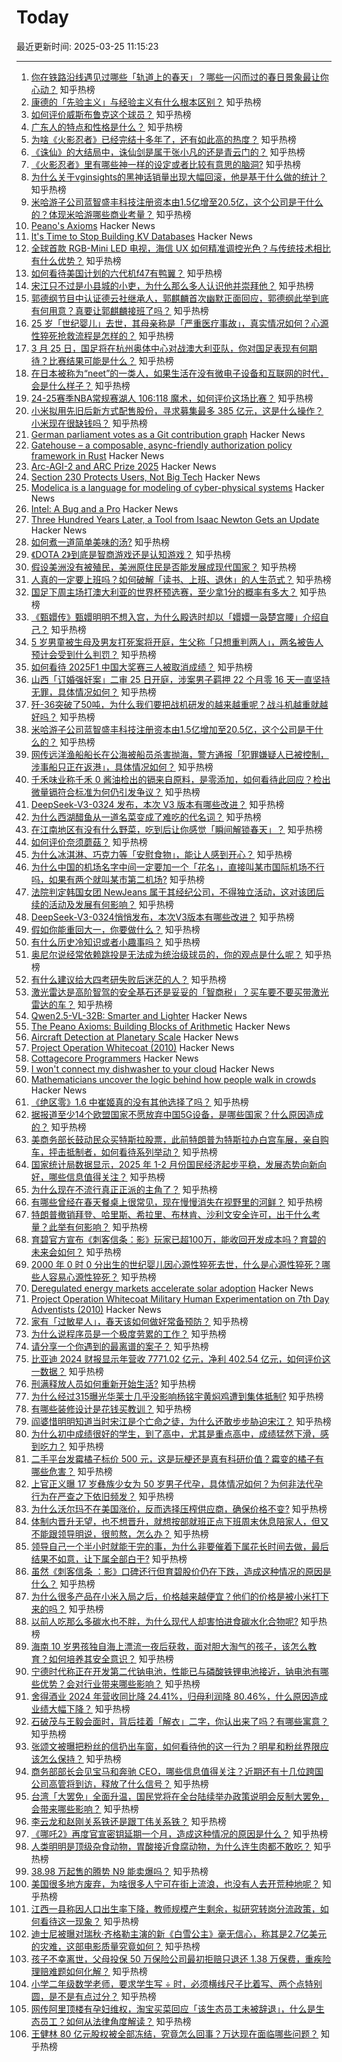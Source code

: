 # Today

最近更新时间: 2025-03-25 11:15:23

--- 
1. [你在铁路沿线遇见过哪些「轨道上的春天」？哪些一闪而过的春日景象最让你心动？](https://www.zhihu.com/question/14588975332) 知乎热榜
2. [康德的「先验主义」与经验主义有什么根本区别？](https://www.zhihu.com/question/13934969667) 知乎热榜
3. [如何评价威斯布鲁克这个球员？](https://www.zhihu.com/question/334273878) 知乎热榜
4. [广东人的特点和性格是什么？](https://www.zhihu.com/question/668001042) 知乎热榜
5. [为啥《火影忍者》已经完结十多年了，还有如此高的热度？](https://www.zhihu.com/question/1885633584972399746) 知乎热榜
6. [《诛仙》的大结局中，诛仙剑是属于张小凡的还是青云门的？](https://www.zhihu.com/question/573526975) 知乎热榜
7. [《火影忍者》里有哪些神一样的设定或者比较有意思的脑洞?](https://www.zhihu.com/question/41316022) 知乎热榜
8. [为什么关于vginsights的黑神话销量出现大幅回滚，他是基于什么做的统计？](https://www.zhihu.com/question/1886723903256244469) 知乎热榜
9. [米哈游子公司蓝智盛丰科技注册资本由1.5亿增至20.5亿，这个公司是干什么的？体现米哈游哪些商业考量？](https://www.zhihu.com/question/1887371977599209594) 知乎热榜
10. [Peano's Axioms](https://principlesofcryptography.com/number-theory-primer-an-axiomatic-study-of-natural-numbers-peano-axioms/) Hacker News
11. [It's Time to Stop Building KV Databases](https://buttondown.com/jaffray/archive/its-time-to-stop-building-kv-databases/) Hacker News
12. [全球首款 RGB-Mini LED 电视，海信 UX 如何精准调控光色？与传统技术相比有什么优势？](https://www.zhihu.com/question/15654920482) 知乎热榜
13. [如何看待美国计划的六代机f47有鸭翼？](https://www.zhihu.com/question/1886754997569566561) 知乎热榜
14. [宋江只不过是小县城的小吏，为什么那么多人认识他并崇拜他？](https://www.zhihu.com/question/19621371) 知乎热榜
15. [郭德纲节目中认证德云社继承人，郭麒麟首次幽默正面回应，郭德纲此举到底有何用意？真要让郭麒麟接班了吗？](https://www.zhihu.com/question/15672768316) 知乎热榜
16. [25 岁「世纪婴儿」去世，其母亲称是「严重医疗事故」，真实情况如何？心源性猝死抢救流程是怎样的？](https://www.zhihu.com/question/15681933127) 知乎热榜
17. [3 月 25 日，国足将在杭州奥体中心对战澳大利亚队，你对国足表现有何期待？比赛结果可能是什么？](https://www.zhihu.com/question/15664650275) 知乎热榜
18. [在日本被称为“neet”的一类人，如果生活在没有微电子设备和互联网的时代，会是什么样子？](https://www.zhihu.com/question/444728620) 知乎热榜
19. [24-25赛季NBA常规赛湖人 106:118 魔术，如何评价这场比赛？](https://www.zhihu.com/question/15692034416) 知乎热榜
20. [小米拟用先旧后新方式配售股份，寻求募集最多 385 亿元，这是什么操作？小米现在很缺钱吗？](https://www.zhihu.com/question/15686034665) 知乎热榜
21. [German parliament votes as a Git contribution graph](https://abstimmung.eu/git/2024) Hacker News
22. [Gatehouse – a composable, async-friendly authorization policy framework in Rust](https://github.com/thepartly/gatehouse) Hacker News
23. [Arc-AGI-2 and ARC Prize 2025](https://arcprize.org/blog/announcing-arc-agi-2-and-arc-prize-2025) Hacker News
24. [Section 230 Protects Users, Not Big Tech](https://www.eff.org/deeplinks/2025/03/230-protects-users-not-big-tech) Hacker News
25. [Modelica is a language for modeling of cyber-physical systems](https://modelica.org/language/) Hacker News
26. [Intel: A Bug and a Pro](https://www.abortretry.fail/p/intel-a-bug-and-a-pro) Hacker News
27. [Three Hundred Years Later, a Tool from Isaac Newton Gets an Update](https://www.quantamagazine.org/three-hundred-years-later-a-tool-from-isaac-newton-gets-an-update-20250324/) Hacker News
28. [如何煮一道简单美味的汤?](https://www.zhihu.com/question/38279918) 知乎热榜
29. [《DOTA 2》到底是智商游戏还是认知游戏？](https://www.zhihu.com/question/14712937233) 知乎热榜
30. [假设美洲没有被殖民，美洲原住民是否能发展成现代国家？](https://www.zhihu.com/question/658436075) 知乎热榜
31. [人真的一定要上班吗？如何破解「读书、上班、退休」的人生范式？](https://www.zhihu.com/question/15667055388) 知乎热榜
32. [国足下周主场打澳大利亚的世界杯预选赛，至少拿1分的概率有多大？](https://www.zhihu.com/question/15578832446) 知乎热榜
33. [《甄嬛传》甄嬛明明不想入宫，为什么殿选时却以「嬛嬛一袅楚宫腰」介绍自己？](https://www.zhihu.com/question/15395655867) 知乎热榜
34. [5 岁男童被生母及男友打死案将开庭，生父称「只想重判两人」，两名被告人预计会受到什么判罚？](https://www.zhihu.com/question/15651284489) 知乎热榜
35. [如何看待 2025F1 中国大奖赛三人被取消成绩？](https://www.zhihu.com/question/15626656836) 知乎热榜
36. [山西「订婚强奸案」二审 25 日开庭，涉案男子羁押 22 个月零 16 天一直坚持无罪，具体情况如何？](https://www.zhihu.com/question/15483705633) 知乎热榜
37. [歼-36突破了50吨，为什么我们要把战机研发的越来越重呢？战斗机越重就越好吗？](https://www.zhihu.com/question/15522268602) 知乎热榜
38. [米哈游子公司蓝智盛丰科技注册资本由1.5亿增加至20.5亿，这个公司是干什么的？](https://www.zhihu.com/question/1887371977599209594) 知乎热榜
39. [网传远洋渔船船长在公海被船员杀害抛海，警方通报「犯罪嫌疑人已被控制，涉事船只正在返港」，具体情况如何？](https://www.zhihu.com/question/15681008667) 知乎热榜
40. [千禾味业称千禾 0 酱油检出的镉来自原料，是零添加，如何看待此回应？检出微量镉符合标准为何仍引发争议？](https://www.zhihu.com/question/15650396575) 知乎热榜
41. [DeepSeek-V3-0324 发布，本次 V3 版本有哪些改进？](https://www.zhihu.com/question/1887626597667952435) 知乎热榜
42. [为什么西湖醋鱼从一道名菜变成了难吃的代名词？](https://www.zhihu.com/question/1885609915739006089) 知乎热榜
43. [在江南地区有没有什么野菜，吃到后让你感觉「瞬间解锁春天」？](https://www.zhihu.com/question/14603201755) 知乎热榜
44. [如何评价奈须蘑菇？](https://www.zhihu.com/question/25750537) 知乎热榜
45. [为什么冰淇淋、巧克力等「安慰食物」，能让人感到开心？](https://www.zhihu.com/question/14987354201) 知乎热榜
46. [为什么中国的机场名字中间一定要加一个「花名」，直接叫某市国际机场不行吗，如果有两个就叫某市第二机场?](https://www.zhihu.com/question/1887557709508898967) 知乎热榜
47. [法院判定韩国女团 NewJeans 属于其经纪公司，不得独立活动，这对该团后续的活动及发展有何影响？](https://www.zhihu.com/question/15485181360) 知乎热榜
48. [DeepSeek-V3-0324悄悄发布，本次V3版本有哪些改进？](https://www.zhihu.com/question/1887626597667952435) 知乎热榜
49. [假如你能重回大一，你要做什么？](https://www.zhihu.com/question/1885670653673334517) 知乎热榜
50. [有什么历史冷知识或者小趣事吗？](https://www.zhihu.com/question/12865973348) 知乎热榜
51. [奥尼尔说经常依赖跳投是无法成为统治级球员的，你的观点是什么呢？](https://www.zhihu.com/question/666513364) 知乎热榜
52. [有什么建议给大四考研失败后迷茫的人？](https://www.zhihu.com/question/14019919011) 知乎热榜
53. [激光雷达是高阶智驾的安全基石还是妥妥的「智商税」？买车要不要买带激光雷达的车？](https://www.zhihu.com/question/15350351811) 知乎热榜
54. [Qwen2.5-VL-32B: Smarter and Lighter](https://qwenlm.github.io/blog/qwen2.5-vl-32b/) Hacker News
55. [The Peano Axioms: Building Blocks of Arithmetic](https://principlesofcryptography.com/number-theory-primer-an-axiomatic-study-of-natural-numbers-peano-axioms/) Hacker News
56. [Aircraft Detection at Planetary Scale](https://www.planet.com/pulse/aircraft-detection-at-planetary-scale/) Hacker News
57. [Project Operation Whitecoat (2010)](https://scholarworks.lib.csusb.edu/cgi/viewcontent.cgi?article=1201&context=history-in-the-making) Hacker News
58. [Cottagecore Programmers](https://tjmorley.com/blogposts/cottagecoreprogrammers.html) Hacker News
59. [I won't connect my dishwasher to your cloud](https://www.jeffgeerling.com/blog/2025/i-wont-connect-my-dishwasher-your-stupid-cloud) Hacker News
60. [Mathematicians uncover the logic behind how people walk in crowds](https://news.mit.edu/2025/mathematicians-uncover-logic-behind-how-crowds-walk-0324) Hacker News
61. [《绝区零》1.6 中崔姬真的没有其他选择了吗？](https://www.zhihu.com/question/14967504162) 知乎热榜
62. [据报道至少14个欧盟国家不愿放弃中国5G设备，是哪些国家？什么原因造成的？](https://www.zhihu.com/question/15429870428) 知乎热榜
63. [美商务部长鼓动民众买特斯拉股票，此前特朗普为特斯拉办白宫车展，亲自购车，抨击抵制者，如何看待系列举动？](https://www.zhihu.com/question/15545953844) 知乎热榜
64. [国家统计局数据显示，2025 年 1-2 月份国民经济起步平稳，发展态势向新向好，哪些信息值得关注？](https://www.zhihu.com/question/15159186760) 知乎热榜
65. [为什么现在不流行真正正派的主角了？](https://www.zhihu.com/question/778616913) 知乎热榜
66. [有哪些曾经在春天餐桌上很常见，现在慢慢消失在视野里的河鲜？](https://www.zhihu.com/question/14603238954) 知乎热榜
67. [特朗普撤销拜登、哈里斯、希拉里、布林肯、沙利文安全许可，出于什么考量？此举有何影响？](https://www.zhihu.com/question/15579316464) 知乎热榜
68. [育碧官方宣布《刺客信条：影》玩家已超100万，能收回开发成本吗？育碧的未来会如何？](https://www.zhihu.com/question/15481802336) 知乎热榜
69. [2000 年 0 时 0 分出生的世纪婴儿因心源性猝死去世，什么是心源性猝死？哪些人容易心源性猝死？](https://www.zhihu.com/question/15658689284) 知乎热榜
70. [Deregulated energy markets accelerate solar adoption](https://seanobannon.substack.com/p/renewable-energy-adoption-and-the) Hacker News
71. [Project Operation Whitecoat Military Human Experimentation on 7th Day Adventists (2010)](https://scholarworks.lib.csusb.edu/cgi/viewcontent.cgi?article=1201&context=history-in-the-making) Hacker News
72. [家有「过敏星人」，春天该如何做好常备预防？](https://www.zhihu.com/question/15614242613) 知乎热榜
73. [为什么说程序员是一个极度劳累的工作？](https://www.zhihu.com/question/461572685) 知乎热榜
74. [请分享一个你遇到的最离谱的案子？](https://www.zhihu.com/question/15426751516) 知乎热榜
75. [比亚迪 2024 财报显示年营收 7771.02 亿元，净利 402.54 亿元，如何评价这一数据？](https://www.zhihu.com/question/15679199781) 知乎热榜
76. [刑满释放人员如何重新开始生活?](https://www.zhihu.com/question/44127680) 知乎热榜
77. [为什么经过315曝光华莱士几乎没影响杨铭宇黄焖鸡遭到集体抵制?](https://www.zhihu.com/question/15446816958) 知乎热榜
78. [有哪些装修设计是花钱买教训？](https://www.zhihu.com/question/389427209) 知乎热榜
79. [阎婆惜明明知道当时宋江是个亡命之徒，为什么还敢步步胁迫宋江？](https://www.zhihu.com/question/15392050596) 知乎热榜
80. [为什么初中成绩很好的学生，到了高中，尤其是重点高中，成绩猛然下滑，感到吃力？](https://www.zhihu.com/question/280491744) 知乎热榜
81. [二手平台发霉橘子标价 500 元，这是玩梗还是真有科研价值？霉变的橘子有哪些危害？](https://www.zhihu.com/question/15539424051) 知乎热榜
82. [上官正义曝 17 岁彝族少女为 50 岁男子代孕，具体情况如何？为何非法代孕行为在严查之下依旧频发？](https://www.zhihu.com/question/15653915559) 知乎热榜
83. [为什么沃尔玛不在美国涨价，反而选择压榨供应商，确保价格不变?](https://www.zhihu.com/question/14809138371) 知乎热榜
84. [体制内晋升无望，也不想晋升，就想按部就班正点下班周末休息陪家人，但又不能跟领导明说，很煎熬，怎么办？](https://www.zhihu.com/question/1885600625737327178) 知乎热榜
85. [领导自己一个半小时就能干完的事，为什么非要催着下属花长时间去做，最后结果不如意，让下属全部白干?](https://www.zhihu.com/question/1886570565789282494) 知乎热榜
86. [虽然《刺客信条 ：影》口碑还行但育碧股价仍在下跌，造成这种情况的原因是什么？](https://www.zhihu.com/question/15396704226) 知乎热榜
87. [为什么很多产品在小米入局之后，价格越来越便宜？他们的价格是被小米打下来的吗？](https://www.zhihu.com/question/15377254074) 知乎热榜
88. [以前人吃那么多碳水也不胖，为什么现代人却害怕进食碳水化合物呢?](https://www.zhihu.com/question/660487528) 知乎热榜
89. [海南 10 岁男孩独自海上漂流一夜后获救，面对胆大淘气的孩子，该怎么教育？如何培养其安全意识？](https://www.zhihu.com/question/15656085669) 知乎热榜
90. [宁德时代称正在开发第二代钠电池，性能已与磷酸铁锂电池接近，钠电池有哪些优势？会对行业带来哪些影响？](https://www.zhihu.com/question/15186612962) 知乎热榜
91. [舍得酒业 2024 年营收同比降 24.41%，归母利润降 80.46%，什么原因造成业绩大幅下降？](https://www.zhihu.com/question/1887453420669072694) 知乎热榜
92. [石破茂与王毅会面时，背后挂着「解衣」二字，你认出来了吗？有哪些寓意？](https://www.zhihu.com/question/15578148896) 知乎热榜
93. [张颂文被曝把粉丝的信扔出车窗，如何看待他的这一行为？明星和粉丝界限应该怎么保持？](https://www.zhihu.com/question/15657738223) 知乎热榜
94. [商务部部长会见宝马和奔驰 CEO，哪些信息值得关注？近期还有十几位跨国公司高管将到访，释放了什么信号？](https://www.zhihu.com/question/15596215038) 知乎热榜
95. [台湾「大罢免」全面升温，国民党将在全台陆续举办政策说明会反制大罢免，会带来哪些影响？](https://www.zhihu.com/question/15628277578) 知乎热榜
96. [李云龙和赵刚关系铁还是跟丁伟关系铁？](https://www.zhihu.com/question/301339731) 知乎热榜
97. [《哪吒2》再度官宣密钥延期一个月，造成这种情况的原因是什么？](https://www.zhihu.com/question/15471519639) 知乎热榜
98. [人类明明是顶级杂食动物，胃酸接近食腐动物，为什么连生肉都不敢吃？](https://www.zhihu.com/question/14159370972) 知乎热榜
99. [38.98 万起售的腾势 N9 能卖爆吗？](https://www.zhihu.com/question/15512527961) 知乎热榜
100. [美国很多地方废弃，为啥很多人宁可在街上流浪，也没有人去开荒种地呢？](https://www.zhihu.com/question/1886724020151485837) 知乎热榜
101. [江西一县称因人口出生率下降，教师规模产生剩余，拟研究转岗分流政策，如何看待这一现象？](https://www.zhihu.com/question/15470790067) 知乎热榜
102. [迪士尼被曝对瑞秋·齐格勒主演的新《白雪公主》毫无信心，称其是2.7亿美元的灾难，这部电影质量究竟如何？](https://www.zhihu.com/question/14863879786) 知乎热榜
103. [孩子不幸离世，父母投保 50 万保险公司最初拒赔只退还 1.38 万保费，重疾险理赔难题如何化解？](https://www.zhihu.com/question/15654002084) 知乎热榜
104. [小学二年级数学老师，要求学生写 ÷ 时，必须横线尺子比着写、两个点特别圆，是不是有点过分？](https://www.zhihu.com/question/452000285) 知乎热榜
105. [网传阿里顶楼有孕妇维权，淘宝买菜回应「该生态员工未被辞退」，什么是生态员工？如何从法律角度解读？](https://www.zhihu.com/question/15678164353) 知乎热榜
106. [王健林 80 亿元股权被全部冻结，究竟怎么回事？万达现在面临哪些问题？](https://www.zhihu.com/question/15657394578) 知乎热榜
